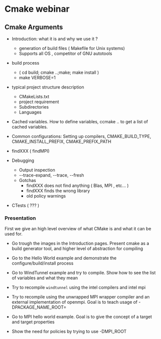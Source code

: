 # Cmake webinar

## Cmake Arguments

- Introduction: what it is and why we use it ?
  - generation of build files ( Makefile for Unix systems)
  - Supports all OS , competitor of GNU autotools
- build process
  - ( cd build; cmake ..;make; make install )
  - make VERBOSE=1
- typical project  structure description
  - CMakeLists.txt
  - project requirement
  - Subdirectories 
  - Languages
- Cached variables. How to define variables, ccmake .. to get a list of cached variables.
- Common configurations: Setting up compilers, CMAKE_BUILD_TYPE, CMAKE_INSTALL_PREFIX, CMAKE_PREFIX_PATH
- findXXX ( findMPI)

- Debugging
  - Output inspection
  - --trace-expand, --trace, --fresh
  - Gotchas
    - findXXX does not find anything ( Blas, MPI , etc... )
    - findXXX finds the wrong library
    - old policy warnings
- CTests ( ??? )



### Presentation 
First we give an high level overview of what CMake is and what it can be used for.

- Go trough the images in the Introduction pages. Present cmake as a build generator tool, and higher level of abstraction for compiling
- Go to the Hello World example and demonstrate the configure/build/install process 
- Go to WindTunnel example and try to compile. Show how to see the list of variables and what they mean
- Try to recompile `windtunnel` using the intel compilers and intel mpi
- Try to recompile using the unwrapped MPI wrapper compiler and an external implementation of openmpi. Goal is to teach usage of -DPACKAGE_NAME_ROOT=

- Go to MPI hello world example. Goal is to give the concept of a target and target properties
- Show the need for policies by trying to use -DMPI_ROOT